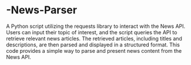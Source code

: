 # -News-Parser
A Python script utilizing the requests library to interact with the News API. Users can input their topic of interest, and the script queries the API to retrieve relevant news articles. 
The retrieved articles, including titles and descriptions, are then parsed and displayed in a structured format. This code provides a simple way to parse and present news content from the News API.
